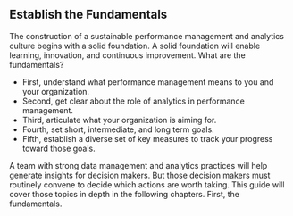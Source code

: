 ## Establish the Fundamentals

The construction of a sustainable performance management and analytics culture begins with a solid foundation. A solid foundation will enable learning, innovation, and continuous improvement. What are the fundamentals?

* First, understand what performance management means to you and your organization. 
* Second, get clear about the role of analytics in performance management. 
* Third, articulate what your organization is aiming for. 
* Fourth, set short, intermediate, and long term goals. 
* Fifth, establish a diverse set of key measures to track your progress toward those goals. 

A team with strong data management and analytics practices will help generate insights for decision makers. But those decision makers must routinely convene to decide which actions are worth taking. This guide will cover those topics in depth in the following chapters. First, the fundamentals. 
